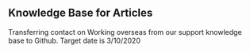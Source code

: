 ## Knowledge Base for Articles

Transferring contact on Working overseas from our support knowledge base to Github. Target date is 3/10/2020

